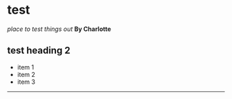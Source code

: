 # test
*place to test things out*
**By Charlotte**
## test heading 2
- item 1
- item 2
- item 3
---
